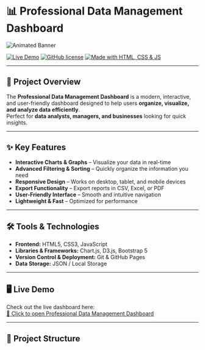 # 📊 Professional Data Management Dashboard

![Animated Banner](https://i.postimg.cc/3xH5wWZL/dashboard-banner.gif)

[![Live Demo](https://img.shields.io/badge/Live-Dashboard-blue?style=for-the-badge)](https://abdulrhmanabdulghaffar.github.io/DBM_SYstem/)
[![GitHub license](https://img.shields.io/badge/License-MIT-green?style=for-the-badge)](LICENSE)
[![Made with HTML, CSS & JS](https://img.shields.io/badge/Made%20with-HTML%2CCSS%2CJS-orange?style=for-the-badge)]()

---

## 🚀 Project Overview
The **Professional Data Management Dashboard** is a modern, interactive, and user-friendly dashboard designed to help users **organize, visualize, and analyze data efficiently**.  
Perfect for **data analysts, managers, and businesses** looking for quick insights.

---

## ✨ Key Features
- **Interactive Charts & Graphs** – Visualize your data in real-time  
- **Advanced Filtering & Sorting** – Quickly organize the information you need  
- **Responsive Design** – Works on desktop, tablet, and mobile devices  
- **Export Functionality** – Export reports in CSV, Excel, or PDF  
- **User-Friendly Interface** – Smooth and intuitive navigation  
- **Lightweight & Fast** – Optimized for performance

---

## 🛠️ Tools & Technologies
- **Frontend:** HTML5, CSS3, JavaScript  
- **Libraries & Frameworks:** Chart.js, D3.js, Bootstrap 5  
- **Version Control & Deployment:** Git & GitHub Pages  
- **Data Storage:** JSON / Local Storage

---

## 🖥️ Live Demo
Check out the live dashboard here:  
[🔗 Click to open Professional Data Management Dashboard](https://abdulrhmanabdulghaffar.github.io/DBM_SYstem/)

---

## 📂 Project Structure
